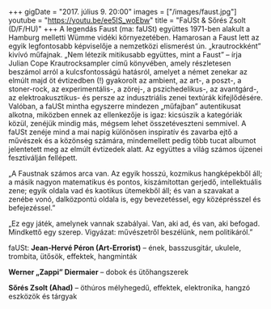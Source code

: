 +++
gigDate = "2017. július 9. 20:00"
images = ["/images/faust.jpg"]
youtube = "https://youtu.be/ee5IS_woEbw"
title = "FaUSt & Sőrés Zsolt (D/F/HU)"
+++
A legendás Faust (ma: faUSt) együttes 1971-ben alakult a Hamburg melletti Wümme vidéki környezetében. Hamarosan a Faust lett az egyik legfontosabb képviselője a nemzetközi elismerést ún. „krautrockként” kivívó műfajnak. „Nem létezik mitikusabb együttes, mint a Faust” – írja Julian Cope Krautrocksampler című könyvében, amely részletesen beszámol arról a kulcsfontosságú hatásról, amelyet a német zenekar az elmúlt majd öt évtizedben (!) gyakorolt az ambient, az art-, a poszt-, a stoner-rock, az experimentális-, a zörej-, a pszichedelikus-, az avantgárd-, az elektroakusztikus- és persze az indusztriális zenei textúrák kifejlődésére. Valóban, a faUSt mintha egyszerre mindezen „műfajban” autentikusat alkotna, miközben ennek az ellenkezője is igaz: kicsúszik a kategóriák közül, zenéjük mindig más, mégsem lehet összetéveszteni semmivel. A faUSt zenéje mind a mai napig különösen inspiratív és zavarba ejtő a művészek és a közönség számára, mindemellett pedig több tucat albumot jelentetett meg az elmúlt évtizedek alatt. Az együttes a világ számos újzenei fesztiválján fellépett.

„A Faustnak számos arca van. Az egyik hosszú, kozmikus hangképekből áll; a másik nagyon matematikus és pontos, kiszámítottan gerjedő, intellektuális zene; egyik oldala vad és kaotikus ütemekből áll; és van a szavakat a zenébe vonó, dalközpontú oldala is, egy bevezetéssel, egy középrésszel és befejezéssel.”

„Ez egy játék, amelynek vannak szabályai. Van, aki ad, és van, aki befogad. Mindkettő egy szerep. Vigyázat: művészetről beszélünk, nem politikáról.”

faUSt:
**Jean-Hervé Péron (Art-Errorist)** – ének, basszusgitár, ukulele, trombita, ütősök, effektek, hangminták

**Werner „Zappi” Diermaier** – dobok és ütőhangszerek

**Sőrés Zsolt (Ahad)** – öthúros mélyhegedű, effektek, elektronika, hangzó eszközök és tárgyak
